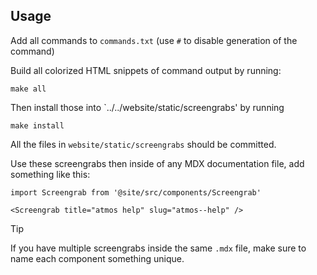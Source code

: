 ## Usage

Add all commands to `commands.txt` (use `#` to disable generation of the command)

Build all colorized HTML snippets of command output by running:

```shell
make all
```

Then install those into `../../website/static/screengrabs' by running

```shell
make install
```

All the files in `website/static/screengrabs` should be committed.


Use these screengrabs then inside of any MDX documentation file, add something like this:

```
import Screengrab from '@site/src/components/Screengrab'

<Screengrab title="atmos help" slug="atmos--help" />
```

> [!TIP]
> If you have multiple screengrabs inside the same `.mdx` file, make sure to name each component something unique.
